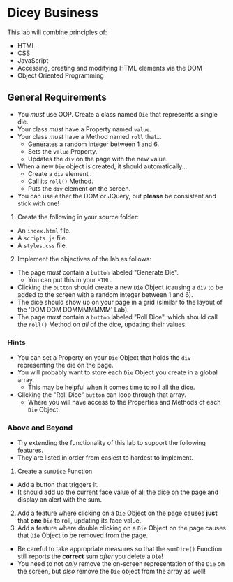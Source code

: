 # Dicey Business

This lab will combine principles of:
  * HTML 
  * CSS 
  * JavaScript 
  * Accessing, creating and modifying HTML elements via the DOM
  * Object Oriented Programming

## General Requirements

* You *must* use OOP. Create a class named `Die` that represents a single die.
* Your class *must* have a Property named `value`.
* Your class *must* have a Method named `roll` that...
  * Generates a random integer between 1 and 6.
  * Sets the `value` Property.
  * Updates the `div` on the page with the new value.
* When a new `Die` object is created, it should automatically... 
  * Create a `div` element .
  * Call its `roll()` Method.
  * Puts the `div` element on the screen.
* You can use either the DOM or JQuery, but **please** be consistent and stick with one!

1. Create the following in your source folder:
  * An `index.html` file.
  * A `scripts.js` file.
  * A `styles.css` file.
2. Implement the objectives of the lab as follows:
  * The page *must* contain a `button` labeled "Generate Die". 
    * You can put this in your `HTML`. 
  * Clicking the `button` should create a new `Die` Object (causing a `div` to be added to the screen with a random integer between 1 and 6).
  * The dice should show up on your page in a grid (similar to the layout of the 'DOM DOM DOMMMMMMM' Lab).
  * The page *must* contain a `button` labeled "Roll Dice", which should call the `roll()` Method on *all* of the dice, updating their values.

### Hints

* You can set a Property on your `Die` Object that holds the `div` representing the die on the page.
* You will probably want to store each `Die` Object you create in a global array. 
  * This may be helpful when it comes time to roll all the dice.
* Clicking the "Roll Dice" `button` can loop through that array. 
  * Where you will have access to the Properties and Methods of each `Die` Object.

### Above and Beyond
* Try extending the functionality of this lab to support the following features. 
* They are listed in order from easiest to hardest to implement. 

1. Create a `sumDice` Function
  * Add a button that triggers it. 
  * It should add up the current face value of all the dice on the page and display an alert with the sum.
2. Add a feature where clicking on a `Die` Object on the page causes **just** that **one** `Die` to roll, updating its face value.
3. Add a feature where double clicking on a `Die` Object on the page causes that `Die` Object to be removed from the page.
  * Be careful to take appropriate measures so that the `sumDice()` Function still reports the **correct** sum *after* you delete a `Die`! 
  * You need to not *only* remove the on-screen representation of the `Die` on the screen, but *also* remove the `Die` object from the array as well!